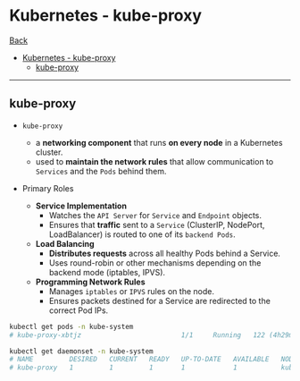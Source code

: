 # Kubernetes - kube-proxy

[Back](../../index.md)

- [Kubernetes - kube-proxy](#kubernetes---kube-proxy)
  - [kube-proxy](#kube-proxy)

---

## kube-proxy

- `kube-proxy`

  - a **networking component** that runs **on every node** in a Kubernetes cluster.
  - used to **maintain the network rules** that allow communication to `Services` and the `Pods` behind them.

- Primary Roles
  - **Service Implementation**
    - Watches the `API Server` for `Service` and `Endpoint` objects.
    - Ensures that **traffic** sent to a `Service` (ClusterIP, NodePort, LoadBalancer) is routed to one of its `backend Pods`.
  - **Load Balancing**
    - **Distributes requests** across all healthy Pods behind a Service.
    - Uses round-robin or other mechanisms depending on the backend mode (iptables, IPVS).
  - **Programming Network Rules**
    - Manages `iptables` or `IPVS` rules on the node.
    - Ensures packets destined for a Service are redirected to the correct Pod IPs.

```sh
kubectl get pods -n kube-system
# kube-proxy-xbtjz                         1/1     Running   122 (4h29m ago)   148d

kubectl get daemonset -n kube-system
# NAME         DESIRED   CURRENT   READY   UP-TO-DATE   AVAILABLE   NODE SELECTOR            AGE
# kube-proxy   1         1         1       1            1           kubernetes.io/os=linux   148d
```

